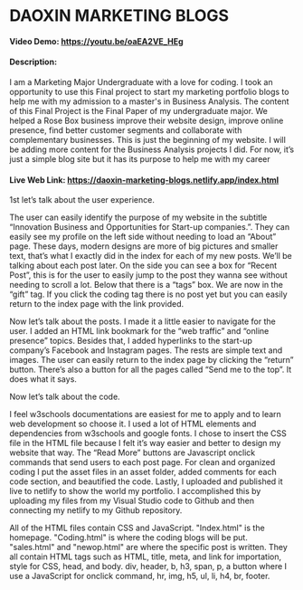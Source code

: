# DAOXIN MARKETING BLOGS
#### Video Demo:  https://youtu.be/oaEA2VE_HEg
#### Description:

I am a Marketing Major Undergraduate with a love for coding. I took an opportunity to use this Final project to start my marketing portfolio blogs to help me with my admission to a master's in Business Analysis. The content of this Final Project is the Final Paper of my undergraduate major. We helped a Rose Box business improve their website design, improve online presence, find better customer segments and collaborate with complementary businesses. This is just the beginning of my website. I will be adding more content for the Business Analysis projects I did. For now, it’s just a simple blog site but it has its purpose to help me with my career

#### Live Web Link: https://daoxin-marketing-blogs.netlify.app/index.html

1st let’s talk about the user experience. 

The user can easily identify the purpose of my website in the subtitle “Innovation Business and Opportunities for Start-up companies.”. They can easily see my profile on the left side without needing to load an “About” page. These days, modern designs are more of big pictures and smaller text, that’s what I exactly did in the index for each of my new posts. We’ll be talking about each post later. On the side you can see a box for “Recent Post”, this is for the user to easily jump to the post they wanna see without needing to scroll a lot. Below that there is a “tags” box. We are now in the “gift” tag. If you click the coding tag there is no post yet but you can easily return to the index page with the link provided.

Now let’s talk about the posts. I made it a little easier to navigate for the user. I added an HTML link bookmark for the “web traffic” and “online presence” topics. Besides that, I added hyperlinks to the start-up company’s Facebook and Instagram pages. The rests are simple text and images. The user can easily return to the index page by clicking the “return” button. There’s also a button for all the pages called “Send me to the top”. It does what it says.

Now let’s talk about the code.

I feel w3schools documentations are easiest for me to apply and to learn web development so choose it. I used a lot of HTML elements and dependencies from w3schools and google fonts. I chose to insert the CSS file in the HTML file because I felt it’s way easier and better to design my website that way. The “Read More” buttons are Javascript onclick commands that send users to each post page. For clean and organized coding I put the asset files in an asset folder, added comments for each code section, and beautified the code. Lastly, I uploaded and published it live to netlify to show the world my portfolio. I accomplished this by uploading my files from my Visual Studio code to Github and then connecting my netlify to my Github repository.

All of the HTML files contain CSS and JavaScript. "Index.html" is the homepage. "Coding.html" is where the coding blogs will be put. "sales.html" and "newop.html" are where the specific post is written. They all contain HTML tags such as HTML, title, meta, and link for importation, style for CSS, head, and body. div, header, b, h3, span, p, a button where I use a JavaScript for onclick command, hr, img, h5, ul, li, h4, br, footer. 






